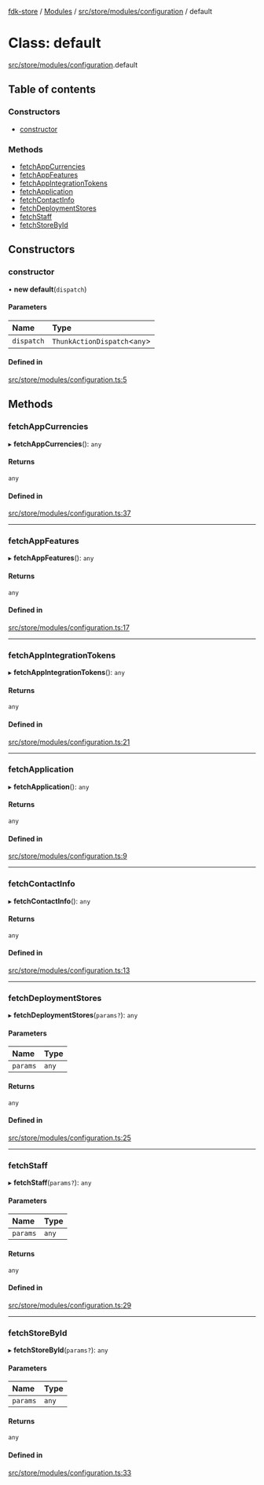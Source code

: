 [fdk-store](../README.md) / [Modules](../modules.md) / [src/store/modules/configuration](../modules/src_store_modules_configuration.md) / default

# Class: default

[src/store/modules/configuration](../modules/src_store_modules_configuration.md).default

## Table of contents

### Constructors

- [constructor](src_store_modules_configuration.default.md#constructor)

### Methods

- [fetchAppCurrencies](src_store_modules_configuration.default.md#fetchappcurrencies)
- [fetchAppFeatures](src_store_modules_configuration.default.md#fetchappfeatures)
- [fetchAppIntegrationTokens](src_store_modules_configuration.default.md#fetchappintegrationtokens)
- [fetchApplication](src_store_modules_configuration.default.md#fetchapplication)
- [fetchContactInfo](src_store_modules_configuration.default.md#fetchcontactinfo)
- [fetchDeploymentStores](src_store_modules_configuration.default.md#fetchdeploymentstores)
- [fetchStaff](src_store_modules_configuration.default.md#fetchstaff)
- [fetchStoreById](src_store_modules_configuration.default.md#fetchstorebyid)

## Constructors

### constructor

• **new default**(`dispatch`)

#### Parameters

| Name | Type |
| :------ | :------ |
| `dispatch` | `ThunkActionDispatch`<`any`\> |

#### Defined in

[src/store/modules/configuration.ts:5](https://gitlab.com/fynd/regrowth/fynd-platform/themes/shadowfire/-/blob/ef78e90/src/store/modules/configuration.ts#L5)

## Methods

### fetchAppCurrencies

▸ **fetchAppCurrencies**(): `any`

#### Returns

`any`

#### Defined in

[src/store/modules/configuration.ts:37](https://gitlab.com/fynd/regrowth/fynd-platform/themes/shadowfire/-/blob/ef78e90/src/store/modules/configuration.ts#L37)

___

### fetchAppFeatures

▸ **fetchAppFeatures**(): `any`

#### Returns

`any`

#### Defined in

[src/store/modules/configuration.ts:17](https://gitlab.com/fynd/regrowth/fynd-platform/themes/shadowfire/-/blob/ef78e90/src/store/modules/configuration.ts#L17)

___

### fetchAppIntegrationTokens

▸ **fetchAppIntegrationTokens**(): `any`

#### Returns

`any`

#### Defined in

[src/store/modules/configuration.ts:21](https://gitlab.com/fynd/regrowth/fynd-platform/themes/shadowfire/-/blob/ef78e90/src/store/modules/configuration.ts#L21)

___

### fetchApplication

▸ **fetchApplication**(): `any`

#### Returns

`any`

#### Defined in

[src/store/modules/configuration.ts:9](https://gitlab.com/fynd/regrowth/fynd-platform/themes/shadowfire/-/blob/ef78e90/src/store/modules/configuration.ts#L9)

___

### fetchContactInfo

▸ **fetchContactInfo**(): `any`

#### Returns

`any`

#### Defined in

[src/store/modules/configuration.ts:13](https://gitlab.com/fynd/regrowth/fynd-platform/themes/shadowfire/-/blob/ef78e90/src/store/modules/configuration.ts#L13)

___

### fetchDeploymentStores

▸ **fetchDeploymentStores**(`params?`): `any`

#### Parameters

| Name | Type |
| :------ | :------ |
| `params` | `any` |

#### Returns

`any`

#### Defined in

[src/store/modules/configuration.ts:25](https://gitlab.com/fynd/regrowth/fynd-platform/themes/shadowfire/-/blob/ef78e90/src/store/modules/configuration.ts#L25)

___

### fetchStaff

▸ **fetchStaff**(`params?`): `any`

#### Parameters

| Name | Type |
| :------ | :------ |
| `params` | `any` |

#### Returns

`any`

#### Defined in

[src/store/modules/configuration.ts:29](https://gitlab.com/fynd/regrowth/fynd-platform/themes/shadowfire/-/blob/ef78e90/src/store/modules/configuration.ts#L29)

___

### fetchStoreById

▸ **fetchStoreById**(`params?`): `any`

#### Parameters

| Name | Type |
| :------ | :------ |
| `params` | `any` |

#### Returns

`any`

#### Defined in

[src/store/modules/configuration.ts:33](https://gitlab.com/fynd/regrowth/fynd-platform/themes/shadowfire/-/blob/ef78e90/src/store/modules/configuration.ts#L33)
